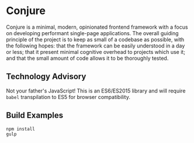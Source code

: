 Conjure
=======

Conjure is a minimal, modern, opinionated frontend framework with a focus on developing performant single-page applications. The overall guiding principle of the project is to keep as small of a codebase as possible, with the following hopes: that the framework can be easily understood in a day or less; that it present minimal cognitive overhead to projects which use it; and that the small amount of code allows it to be thoroughly tested.

Technology Advisory
-------------------

Not your father's JavaScript! This is an ES6/ES2015 library and will require `babel` transpilation to ES5 for browser compatibility.

Build Examples
--------------

    npm install
    gulp
